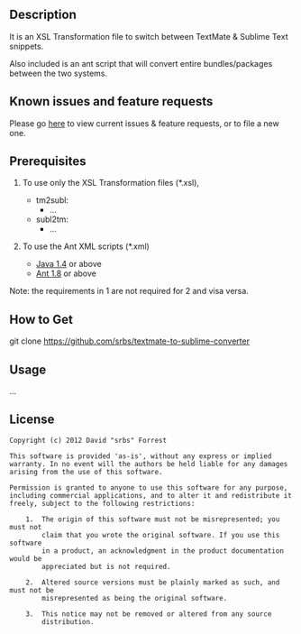 Description
-----------

It is an XSL Transformation file to switch between TextMate & Sublime Text snippets.

Also included is an ant script that will convert entire bundles/packages between the two systems.


Known issues and feature requests
---------------------------------

Please go [here](https://github.com/srbs/textmate-to-sublime-converter/issues) to view current issues & feature requests, or to file a new one.


Prerequisites
-------------

1. To use only the XSL Transformation files (*.xsl),
	* tm2subl:
		* ...
	* subl2tm:
		* ...

2. To use the Ant XML scripts (*.xml)

	* [Java 1.4](http://www.oracle.com/technetwork/java/javase/downloads/index.html) or above
	* [Ant 1.8](http://ant.apache.org/) or above
	
Note: the requirements in 1 are not required for 2 and visa versa.


How to Get
----------

git clone https://github.com/srbs/textmate-to-sublime-converter


Usage
-----

...


License
-------

	Copyright (c) 2012 David "srbs" Forrest
	
	This software is provided 'as-is', without any express or implied
	warranty. In no event will the authors be held liable for any damages
	arising from the use of this software.
	
	Permission is granted to anyone to use this software for any purpose,
	including commercial applications, and to alter it and redistribute it
	freely, subject to the following restrictions:
	
		1.	The origin of this software must not be misrepresented; you must not
			claim that you wrote the original software. If you use this software
			in a product, an acknowledgment in the product documentation would be
			appreciated but is not required.
	
		2.	Altered source versions must be plainly marked as such, and must not be
			misrepresented as being the original software.
	
		3.	This notice may not be removed or altered from any source
			distribution.
